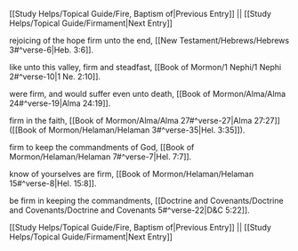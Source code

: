 [[Study Helps/Topical Guide/Fire, Baptism of|Previous Entry]]  ||  [[Study Helps/Topical Guide/Firmament|Next Entry]]

 rejoicing of the hope firm unto the end, [[New Testament/Hebrews/Hebrews 3#^verse-6|Heb. 3:6]].

 like unto this valley, firm and steadfast, [[Book of Mormon/1 Nephi/1 Nephi 2#^verse-10|1 Ne. 2:10]].

 were firm, and would suffer even unto death, [[Book of Mormon/Alma/Alma 24#^verse-19|Alma 24:19]].

 firm in the faith, [[Book of Mormon/Alma/Alma 27#^verse-27|Alma 27:27]] ([[Book of Mormon/Helaman/Helaman 3#^verse-35|Hel. 3:35]]).

 firm to keep the commandments of God, [[Book of Mormon/Helaman/Helaman 7#^verse-7|Hel. 7:7]].

 know of yourselves are firm, [[Book of Mormon/Helaman/Helaman 15#^verse-8|Hel. 15:8]].

 be firm in keeping the commandments, [[Doctrine and Covenants/Doctrine and Covenants/Doctrine and Covenants 5#^verse-22|D&C 5:22]].

[[Study Helps/Topical Guide/Fire, Baptism of|Previous Entry]]  ||  [[Study Helps/Topical Guide/Firmament|Next Entry]]